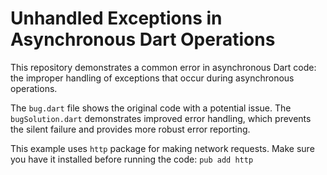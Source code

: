 # Unhandled Exceptions in Asynchronous Dart Operations

This repository demonstrates a common error in asynchronous Dart code: the improper handling of exceptions that occur during asynchronous operations.

The `bug.dart` file shows the original code with a potential issue.  The `bugSolution.dart` demonstrates improved error handling, which prevents the silent failure and provides more robust error reporting.

This example uses `http` package for making network requests. Make sure you have it installed before running the code: `pub add http`
